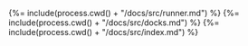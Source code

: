 <!-- docks-start -->

{%= include(process.cwd() + "/docs/src/runner.md") %}
{%= include(process.cwd() + "/docs/src/docks.md") %}
{%= include(process.cwd() + "/docs/src/index.md") %}

<!-- docks-end -->
